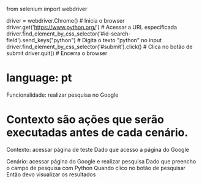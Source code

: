 from selenium import webdriver

driver = webdriver.Chrome()  # Inicia o browser
driver.get('https://www.python.org/')  # Acessar a URL especificada
driver.find_element_by_css_selector('#id-search-field').send_keys("python")  # Digita o texto "python" no input
driver.find_element_by_css_selector('#submit').click()  # Clica no botão de submit
driver.quit()  # Encerra o browser


# language: pt

Funcionalidade: realizar pesquisa no Google
  
  # Contexto são ações que serão executadas antes de cada cenário.
  Contexto: acessar página de teste
    Dado que acesso a página do Google

  Cenário: acessar página do Google e realizar pesquisa
    Dado que preencho o campo de pesquisa com Python
    Quando clico no botão de pesquisar
    Então devo visualizar os resultados

